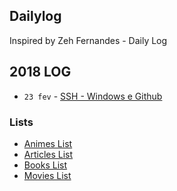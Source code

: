 ## Dailylog

Inspired by Zeh Fernandes - Daily Log

## 2018 LOG

* `23 fev` - [SSH - Windows e Github](2018/2018-02-23.md)

### Lists

- [Animes List](2018/animes.md)
- [Articles List](2018/articles.md)
- [Books List](2018/books.md)
- [Movies List](2018/movies.md)
